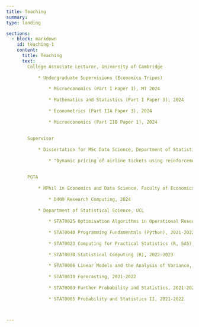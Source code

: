 ```yaml
---
title: Teaching 
summary: 
type: landing

sections:
  - block: markdown
    id: teaching-1
    content:  
      title: Teaching
      text: 
        College Associate Lecturer, University of Cambridge
        
            * Undergraduate Supervisions (Economics Tripos)
          
                * Microeconomics (Part I Paper 1), MT 2024
                
                * Mathematics and Statistics (Part I Paper 3), 2024
              
                * Econometrics (Part IIA Paper 3), 2024
              
                * Microeconomics (Part IIB Paper 1), 2024
          
        
        Supervisor
        
            * Dissertation for MSc Data Science, Department of Statistical Science, UCL, 2023-2024 
        
                * "Dynamic pricing of airline tickets using reinforcement learning" 
        
      
        PGTA 
      
            * MPhil in Economics and Data Science, Faculty of Economics, University of Cambridge
        
                * D400 Research Computing, 2024
        
            * Department of Statistical Science, UCL
        
                * STAT0025 Optimisation Algorithms in Operational Research, 2022-2023
          
                * STAT0040 Programming Fundamentals (Python), 2021-2022 & 2022-2023
          
                * STAT0023 Computing for Practical Statistics (R, SAS), 2022-2023
          
                * STAT0030 Statistical Computing (R), 2022-2023 
          
                * STAT0006 Linear Models and the Analysis of Variance, 2020-2021 & 2022-2023
          
                * STAT0010 Forecasting, 2021-2022
          
                * STAT0003 Further Probability and Statistics, 2021-2022
          
                * STAT0005 Probability and Statistics II, 2021-2022
      


---
```

